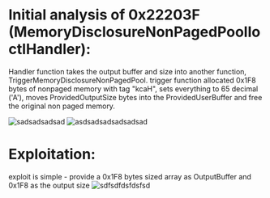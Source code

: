 # Initial analysis of 0x22203F (MemoryDisclosureNonPagedPoolIoctlHandler):
Handler function takes the output buffer and size into another function, TriggerMemoryDisclosureNonPagedPool.
trigger function allocated 0x1F8 bytes of nonpaged memory with tag "kcaH", sets everything to 65 decimal ('A'), moves ProvidedOutputSize bytes
into the ProvidedUserBuffer and free the original non paged memory.

![sadsadsadsad](https://github.com/shaygitub/MY-HEVD/assets/122000611/50ffa2fa-d176-497e-8886-be4a895260f5)
![asdsadsadsadsadsad](https://github.com/shaygitub/MY-HEVD/assets/122000611/5253ed2b-27e1-479f-b2c1-c8e9f56ea2af)

# Exploitation:
exploit is simple - provide a 0x1F8 bytes sized array as OutputBuffer and 0x1F8 as the output size
![sdfsdfdsfdsfsd](https://github.com/shaygitub/MY-HEVD/assets/122000611/4886a137-0950-4e8e-bd9b-ad8beee765be)
